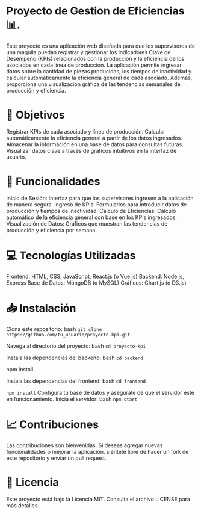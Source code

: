 # Proyecto de Gestion de Eficiencias📊.
Este proyecto es una aplicación web diseñada para que los supervisores de una maquila puedan registrar y gestionar los Indicadores Clave de Desempeño (KPIs) relacionados con la producción y la eficiencia de los asociados en cada línea de producción. La aplicación permite ingresar datos sobre la cantidad de piezas producidas, los tiempos de inactividad y calcular automáticamente la eficiencia general de cada asociado. Además, proporciona una visualización gráfica de las tendencias semanales de producción y eficiencia.

# 🚀 Objetivos
Registrar KPIs de cada asociado y línea de producción.
Calcular automáticamente la eficiencia general a partir de los datos ingresados.
Almacenar la información en una base de datos para consultas futuras.
Visualizar datos clave a través de gráficos intuitivos en la interfaz de usuario.

# 🔧 Funcionalidades
Inicio de Sesión: Interfaz para que los supervisores ingresen a la aplicación de manera segura.
Ingreso de KPIs: Formularios para introducir datos de producción y tiempos de inactividad.
Cálculo de Eficiencias: Cálculo automático de la eficiencia general con base en los KPIs ingresados.
Visualización de Datos: Gráficos que muestran las tendencias de producción y eficiencia por semana.

# 💻 Tecnologías Utilizadas
Frontend: HTML, CSS, JavaScript, React.js (o Vue.js)
Backend: Node.js, Express
Base de Datos: MongoDB (o MySQL)
Gráficos: Chart.js (o D3.js)

# 📥 Instalación
Clona este repositorio:
bash
```git clone https://github.com/tu_usuario/proyecto-kpi.git```

Navega al directorio del proyecto:
bash
```cd proyecto-kpi```

Instala las dependencias del backend:
bash
```cd backend```

npm install

Instala las dependencias del frontend:
bash
```cd frontend```

```npm install```
Configura tu base de datos y asegúrate de que el servidor esté en funcionamiento.
Inicia el servidor:
bash
```npm start```

# 📈 Contribuciones
Las contribuciones son bienvenidas. Si deseas agregar nuevas funcionalidades o mejorar la aplicación, siéntete libre de hacer un fork de este repositorio y enviar un pull request.

# 📜 Licencia
Este proyecto está bajo la Licencia MIT. Consulta el archivo LICENSE para más detalles.
